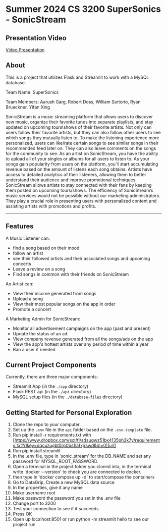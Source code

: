 # Summer 2024 CS 3200 SuperSonics - SonicStream

## Presentation Video
[Video Presentation](https://drive.google.com/file/d/1y7M5kCStTMEVUlAVC-fExcxfUiLyo4BG/view?usp=sharing)

## About

This is a project that utilizes Flask and Streamlit to work with a MySQL database.

Team Name: SuperSonics

Team Members:
Aarush Garg,
Robert Doss,
William Sartorio,
Ryan Brueckner,
Yifan Xing

SonicStream is a music streaming platform that allows users to discover new music, organize their favorite tunes into separate playlists, and stay updated on upcoming tours\shows of their favorite artists. Not only can users follow their favorite artists, but they can also follow other users to see which songs they mutually listen to. To make the listening experience more personalized, users can like/rate certain songs to see similar songs in their recommended feed later on. They can also leave comments on the songs for the community to see. As an artist on SonicStream, you have the ability to upload all of your singles or albums for all users to listen to. As your songs gain popularity from users on the platform, you’ll start accumulating revenue based on the amount of listens each song obtains. Artists have access to detailed analytics of their listeners, allowing them to better understand their audience and improve promotional techniques. SonicStream allows artists to stay connected with their fans by keeping them posted on upcoming tours/shows. 
The efficiency of SonicStream’s music services would not be possible without our marketing administrators. They play a crucial role in presenting users with personalized content and assisting artists with promotions and profits. 

--------------
Features
--------------
A Music Listener can:
- find a song based on their mood
- follow an artist
- see their followed artists and their associated songs and upcoming concerts
- Leave a review on a song
- Find songs in common with their friends on SonicStream

An Artist can:
- View their income generated from songs
- Upload a song
- View their most popular songs on the app in order
- Promote a concert

A Marketing Admin for SonicStream:
- Monitor all advertisement campaigns on the app (past and present)
- Update the status of an ad
- View company revenue generated from all the songs/ads on the app
- View the app's hottest artists over any period of time within a year
- Ban a user if needed
 

## Current Project Components

Currently, there are three major components:
- Streamlit App (in the `./app` directory)
- Flask REST api (in the `./api` directory)
- MySQL setup files (in the `./database-files` directory)

## Getting Started for Personal Exploration
1. Clone the repo to your computer. 
1. Set up the `.env` file in the `api` folder based on the `.env.template` file.
2. Run pip install -r requirements.txt with [https://www.dropbox.com/scl/fi/sdsugwz51bx4135ph2k7y/requirements.txt?rlkey=dqcuzugbt0rp0bs1lafxjrswd&dl=0](url)
3. Run pip install streamlit
4. In the .env file, type in 'sonic_stream' for the DB_NAME and set any password for MYSQL_ROOT_PASSWORD.
5. Open a terminal in the project folder you cloned into, in the terminal write 'docker --version' to check you are connected to docker.
6. then type in 'docker compose up -d' to start/compose the containers
7. Go to DataGrip, Create a new MySQL data source
8. In the properties, give it any name
9. Make username root
10. Make password the password you set in the .env file
11. Change port to 3200
12. Test your connection to see if it succeeds
13. Press OK
14. Open up localhost:8501 or run python -m streamlit hello to see our project run

 
